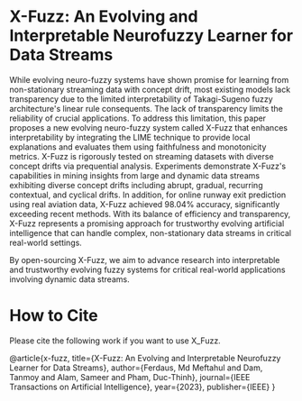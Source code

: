 # X-Fuzz: An Evolving and Interpretable Neurofuzzy Learner for Data Streams


While evolving neuro-fuzzy systems have shown promise for learning from non-stationary streaming data with concept drift, most existing models lack transparency due to the limited interpretability of Takagi-Sugeno fuzzy architecture's linear rule consequents. The lack of transparency limits the reliability of crucial applications. To address this limitation, this paper proposes a new evolving neuro-fuzzy system called X-Fuzz that enhances interpretability by integrating the LIME technique to provide local explanations and evaluates them using faithfulness and monotonicity metrics. X-Fuzz is rigorously tested on streaming datasets with diverse concept drifts via prequential analysis. Experiments demonstrate X-Fuzz's capabilities in mining insights from large and dynamic data streams exhibiting diverse concept drifts including abrupt, gradual, recurring contextual, and cyclical drifts. In addition, for online runway exit prediction using real aviation data, X-Fuzz achieved 98.04\% accuracy, significantly exceeding recent methods. With its balance of efficiency and transparency, X-Fuzz represents a promising approach for trustworthy evolving artificial intelligence that can handle complex, non-stationary data streams in critical real-world settings.

By open-sourcing X-Fuzz, we aim to advance research into interpretable and trustworthy evolving fuzzy systems for critical real-world applications involving dynamic data streams.
# How to Cite
Please cite the following work if you want to use X_Fuzz.

@article{x-fuzz,
  title={X-Fuzz: An Evolving and Interpretable Neurofuzzy Learner for Data Streams},
  author={Ferdaus, Md Meftahul and Dam, Tanmoy and Alam, Sameer and Pham, Duc-Thinh},
  journal={IEEE Transactions on Artificial Intelligence}, 
  year={2023},
  publisher={IEEE}
}
